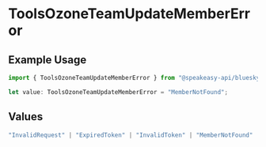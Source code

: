 # ToolsOzoneTeamUpdateMemberError

## Example Usage

```typescript
import { ToolsOzoneTeamUpdateMemberError } from "@speakeasy-api/bluesky/models/errors";

let value: ToolsOzoneTeamUpdateMemberError = "MemberNotFound";
```

## Values

```typescript
"InvalidRequest" | "ExpiredToken" | "InvalidToken" | "MemberNotFound"
```